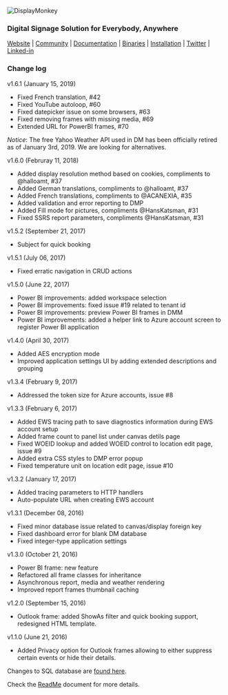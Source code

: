
![DisplayMonkey](http://www.displaymonkey.org/dm/wp-content/uploads/display_monkey_whi_red_cool_6.png)

### Digital Signage Solution for Everybody, Anywhere

[Website](http://displaymonkey.org) |
[Community](http://www.displaymonkey.org/dm/answers/) |
[Documentation](http://www.displaymonkey.org/dm/documentation/) |
[Binaries](http://www.displaymonkey.org/dm/download/) |
[Installation](http://www.displaymonkey.org/dm/documentation/installation/) |
[Twitter](https://twitter.com/fuel9) |
[Linked-in](https://www.linkedin.com/company/fuel9?trk=company_logo)

### Change log

v1.6.1 (January 15, 2019)

- Fixed French translation, #42
- Fixed YouTube autoloop, #60
- Fixed datepicker issue on some browsers, #63
- Fixed removing frames with missing media, #69
- Extended URL for PowerBI frames, #70

*Notice*: The free Yahoo Weather API used in DM has been officially retired as of January 3rd, 2019. 
We are looking for alternatives.

v1.6.0 (Februray 11, 2018)

- Added display resolution method based on cookies, compliments to @halloamt, #37
- Added German translations, compliments to @halloamt, #37
- Added French translations, compliments to @ACANEXIA, #35
- Added validation and error reporting to DMP
- Added Fill mode for pictures, compliments @HansKatsman, #31
- Fixed SSRS report parameters, compliments @HansKatsman, #31

v1.5.2 (September 21, 2017)

- Subject for quick booking

v1.5.1 (July 06, 2017)

- Fixed erratic navigation in CRUD actions

v1.5.0 (June 22, 2017)

- Power BI improvements: added workspace selection
- Power BI improvements: fixed issue #19 related to tenant id
- Power BI improvements: preview Power BI frames in DMM
- Power BI improvements: added a helper link to Azure account screen to register Power BI application

v1.4.0 (April 30, 2017)

- Added AES encryption mode
- Improved application settings UI by adding extended descriptions and grouping

v1.3.4 (February 9, 2017)

- Addressed the token size for Azure accounts, issue #8

v1.3.3 (February 6, 2017)

- Added EWS tracing path to save diagnostics information during EWS account setup 
- Added frame count to panel list under canvas detils page
- Fixed WOEID lookup and added WOEID control to location edit page, issue #9
- Added extra CSS styles to DMP error popup
- Fixed temperature unit on location edit page, issue #10

v1.3.2 (January 17, 2017)

- Added tracing parameters to HTTP handlers
- Auto-populate URL when creating EWS account

v1.3.1 (December 08, 2016)

- Fixed minor database issue related to canvas/display foreign key
- Fixed dashboard error for blank DM database
- Fixed integer-type application settings

v1.3.0 (October 21, 2016)

- Power BI frame: new feature
- Refactored all frame classes for inheritance
- Asynchronous report, media and weather rendering
- Improved report frames thumbnail caching

v1.2.0 (September 15, 2016)

- Outlook frame: added ShowAs filter and quick booking support, redesigned HTML template.

v1.1.0 (June 21, 2016)

- Added Privacy option for Outlook frames allowing to either suppress certain events or hide their details.


Changes to SQL database are [found here](https://github.com/fuel9/DisplayMonkey/blob/master/SQL/Version). 

Check the [ReadMe](https://github.com/fuel9/DisplayMonkey/blob/master/README.md) document for more details.

